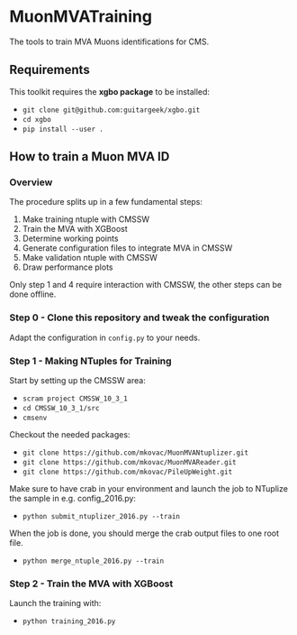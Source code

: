# MuonMVATraining
The tools to train MVA Muons identifications for CMS.

## Requirements

This toolkit requires the __xgbo package__ to be installed:
* `git clone git@github.com:guitargeek/xgbo.git`
* `cd xgbo`
* `pip install --user .`

## How to train a Muon MVA ID

### Overview

The procedure splits up in a few fundamental steps:

1. Make training ntuple with CMSSW
2. Train the MVA with XGBoost
3. Determine working points
4. Generate configuration files to integrate MVA in CMSSW
5. Make validation ntuple with CMSSW
6. Draw performance plots

Only step 1 and 4 require interaction with CMSSW, the other steps can be done offline.

### Step 0 - Clone this repository and tweak the configuration

Adapt the configuration in `config.py` to your needs.

### Step 1 - Making NTuples for Training

Start by setting up the CMSSW area:

* `scram project CMSSW_10_3_1`
* `cd CMSSW_10_3_1/src`
* `cmsenv`

Checkout the needed packages:

* `git clone https://github.com/mkovac/MuonMVANtuplizer.git`
* `git clone https://github.com/mkovac/MuonMVAReader.git`
* `git clone https://github.com/mkovac/PileUpWeight.git`

Make sure to have crab in your environment and launch the job to NTuplize the sample in e.g. config_2016.py:

* `python submit_ntuplizer_2016.py --train`

When the job is done, you should merge the crab output files to one root file.

* `python merge_ntuple_2016.py --train`

### Step 2 - Train the MVA with XGBoost

Launch the training with:

* `python training_2016.py`
